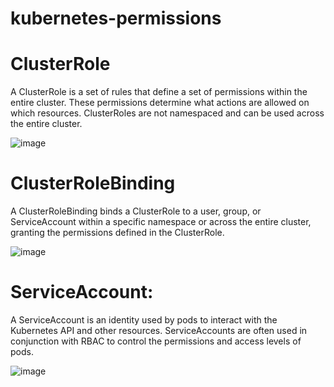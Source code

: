 # kubernetes-permissions

# ClusterRole 

A ClusterRole is a set of rules that define a set of permissions within the entire cluster. 
These permissions determine what actions are allowed on which resources. 
ClusterRoles are not namespaced and can be used across the entire cluster.

![image](https://github.com/joshking1/kubernetes-permissions/assets/88409463/2a238df4-58ea-47d7-b367-a14b81767223)


# ClusterRoleBinding
A ClusterRoleBinding binds a ClusterRole to a user, group, or ServiceAccount within a specific namespace or 
across the entire cluster, granting the permissions defined in the ClusterRole.

![image](https://github.com/joshking1/kubernetes-permissions/assets/88409463/a4682454-1fdd-4261-ac82-ab941959ee58)

  

# ServiceAccount:
A ServiceAccount is an identity used by pods to interact with the Kubernetes API and other resources. 
ServiceAccounts are often used in conjunction with RBAC to control the permissions and access levels of pods.

![image](https://github.com/joshking1/kubernetes-permissions/assets/88409463/c4ffc82c-3f5b-427b-8315-05619f90087a)
